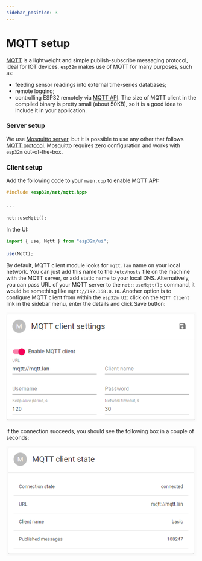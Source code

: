 ```yaml
---
sidebar_position: 3
---
```


# MQTT setup

[MQTT](//mqtt.org/) is a lightweight and simple publish-subscribe messaging protocol, ideal for IOT devices. `esp32m` makes use of MQTT for many purposes, such as:
* feeding sensor readings into external time-series databases;
* remote logging;
* controlling ESP32 remotely via [MQTT API](/docs/reference/api#mqtt).
The size of MQTT client in the compiled binary is pretty small (about 50KB), so it is a good idea to include it in your application.

### Server setup
We use [Mosquitto server](//mosquitto.org/), but it is possible to use any other that follows [MQTT protocol](//mqtt.org/). Mosquitto requires zero configuration and works with `esp32m` out-of-the-box.

### Client setup

Add the following code to your `main.cpp` to enable MQTT API:

```cpp
#include <esp32m/net/mqtt.hpp>

...

net::useMqtt();
```

In the UI:

```typescript
import { use, Mqtt } from "esp32m/ui";

use(Mqtt);
```

By default, MQTT client module looks for `mqtt.lan` name on your local network. You can just add this name to the `/etc/hosts` file on the machine with the MQTT server, or add static name to your local DNS. Alternatively, you can pass URL of your MQTT server to the `net::useMqtt();` command, it would be something like `mqtt://192.168.0.10`. Another option is to configure MQTT client from within the `esp32m UI`: click on the `MQTT Client` link in the sidebar menu, enter the details and click Save button:

![mqtt-settings](../../static/img/mqtt-settings.png)

if the connection succeeds, you should see the following box in a couple of seconds:

![mqtt-settings](../../static/img/mqtt-state.png)

